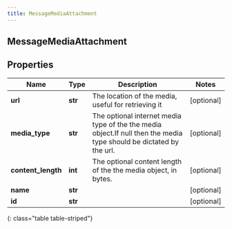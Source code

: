 ```yaml
---
title: MessageMediaAttachment
---
```

## MessageMediaAttachment

## Properties

|Name | Type | Description | Notes|
|------------ | ------------- | ------------- | -------------|
| **url** | **str** | The location of the media, useful for retrieving it | [optional] |
| **media_type** | **str** | The optional internet media type of the the media object.If null then the media type should be dictated by the url. | [optional] |
| **content_length** | **int** | The optional content length of the the media object, in bytes. | [optional] |
| **name** | **str** |  | [optional] |
| **id** | **str** |  | [optional] |
{: class="table table-striped"}


